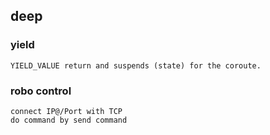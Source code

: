 ## deep
### yield
```
YIELD_VALUE return and suspends (state) for the coroute.
```
### robo control
```
connect IP@/Port with TCP
do command by send command
```
